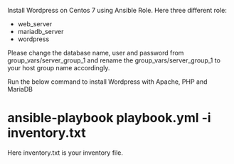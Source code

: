 Install Wordpress on Centos 7 using Ansible Role. Here three different role:
- web_server
- mariadb_server
- wordpress

Please change the database name, user and password from group_vars/server_group_1 and rename the group_vars/server_group_1 to your host group name accordingly. 

Run the below command to install Wordpress with Apache, PHP and MariaDB

# ansible-playbook playbook.yml -i inventory.txt

Here inventory.txt is your inventory file. 
